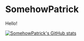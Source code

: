 # SomehowPatrick
Hello!

[![SomehowPatrick's GitHub stats](https://github-readme-stats.vercel.app/api?username=somehowpatrick)](https://github.com/anuraghazra/github-readme-stats)

<!--START_SECTION:activity-->
